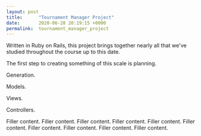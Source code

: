 ```yaml
---
layout: post
title:      "Tournament Manager Project"
date:       2020-06-28 20:19:15 +0000
permalink:  tournament_manager_project
---
```



Written in Ruby on Rails, this project brings together nearly all that we've studied throughout the course up to this date.  

The first step to creating something of this scale is planning.

Generation.

Models.

Views.

Controllers.

Filler content.  Filler content.  Filler content.  Filler content.  Filler content.  Filler content.  Filler content.  Filler content.  Filler content.  Filler content.
